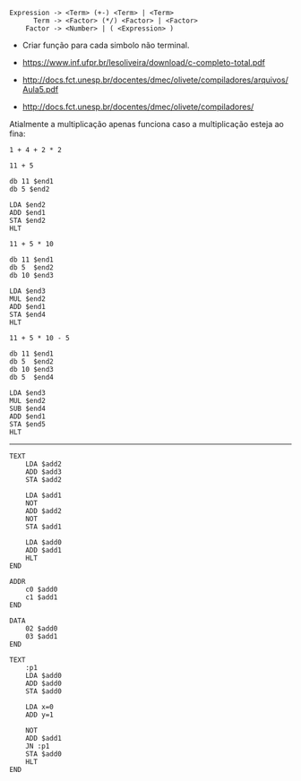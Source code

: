 ```
Expression -> <Term> (+-) <Term> | <Term>
      Term -> <Factor> (*/) <Factor> | <Factor>
    Factor -> <Number> | ( <Expression> )
```

- Criar função para cada simbolo não terminal. 

- https://www.inf.ufpr.br/lesoliveira/download/c-completo-total.pdf
- http://docs.fct.unesp.br/docentes/dmec/olivete/compiladores/arquivos/Aula5.pdf
- http://docs.fct.unesp.br/docentes/dmec/olivete/compiladores/

Atialmente a multiplicação apenas funciona caso a multiplicação esteja ao fina:

```
1 + 4 + 2 * 2
```

```
11 + 5

db 11 $end1
db 5 $end2

LDA $end2
ADD $end1
STA $end2
HLT
```

```
11 + 5 * 10

db 11 $end1
db 5  $end2
db 10 $end3

LDA $end3
MUL $end2
ADD $end1
STA $end4
HLT
```

```
11 + 5 * 10 - 5

db 11 $end1
db 5  $end2
db 10 $end3
db 5  $end4

LDA $end3
MUL $end2
SUB $end4
ADD $end1
STA $end5
HLT
```


---

```
TEXT
    LDA $add2
    ADD $add3
    STA $add2

    LDA $add1
    NOT
    ADD $add2
    NOT
    STA $add1

    LDA $add0
    ADD $add1
    HLT
END
```

```
ADDR
    c0 $add0
    c1 $add1
END

DATA
    02 $add0
    03 $add1
END

TEXT
    :p1
    LDA $add0
    ADD $add0
    STA $add0

    LDA x=0
    ADD y=1

    NOT
    ADD $add1
    JN :p1
    STA $add0
    HLT
END
```